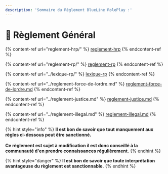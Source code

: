 ```yaml
---
description: 'Sommaire du Règlement BlueLine RolePlay :'
---
```


# 🌱 Règlement Général



{% content-ref url="reglement-hrp/" %}
[reglement-hrp](reglement-hrp/)
{% endcontent-ref %}

{% content-ref url="reglement-rp/" %}
[reglement-rp](reglement-rp/)
{% endcontent-ref %}

{% content-ref url="../lexique-rp/" %}
[lexique-rp](../lexique-rp/)
{% endcontent-ref %}

{% content-ref url="../reglement-force-de-lordre.md" %}
[reglement-force-de-lordre.md](../reglement-force-de-lordre.md)
{% endcontent-ref %}

{% content-ref url="../reglement-justice.md" %}
[reglement-justice.md](../reglement-justice.md)
{% endcontent-ref %}

{% content-ref url="../reglement-illegal.md" %}
[reglement-illegal.md](../reglement-illegal.md)
{% endcontent-ref %}



{% hint style="info" %}
**Il est bon de savoir que tout manquement aux règles ci-dessous peut être sanctionné.**\
\
**Ce règlement est sujet à modification il est donc conseillé à la communauté d'en prendre connaissances régulièrement.**
{% endhint %}

{% hint style="danger" %}
**Il est bon de savoir que toute interprétation avantageuse du règlement est sanctionnable.**
{% endhint %}
